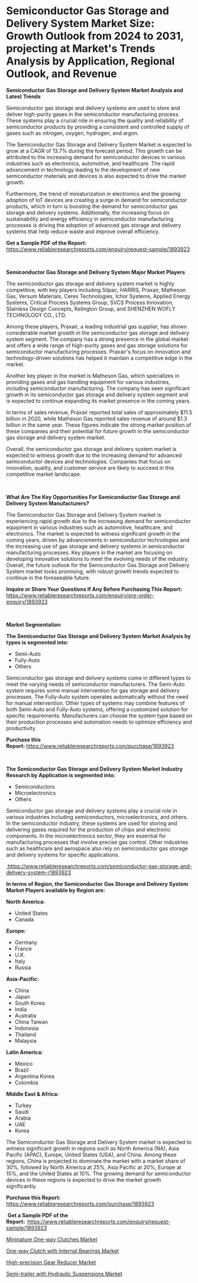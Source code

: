 <p><h1>Semiconductor Gas Storage and Delivery System Market Size: Growth Outlook from 2024 to 2031, projecting at Market's Trends Analysis by Application, Regional Outlook, and Revenue</h1></p><p><strong>Semiconductor Gas Storage and Delivery System Market Analysis and Latest Trends</strong></p>
<p><p>Semiconductor gas storage and delivery systems are used to store and deliver high-purity gases in the semiconductor manufacturing process. These systems play a crucial role in ensuring the quality and reliability of semiconductor products by providing a consistent and controlled supply of gases such as nitrogen, oxygen, hydrogen, and argon.</p><p>The Semiconductor Gas Storage and Delivery System Market is expected to grow at a CAGR of 13.7% during the forecast period. This growth can be attributed to the increasing demand for semiconductor devices in various industries such as electronics, automotive, and healthcare. The rapid advancement in technology leading to the development of new semiconductor materials and devices is also expected to drive the market growth.</p><p>Furthermore, the trend of miniaturization in electronics and the growing adoption of IoT devices are creating a surge in demand for semiconductor products, which in turn is boosting the demand for semiconductor gas storage and delivery systems. Additionally, the increasing focus on sustainability and energy efficiency in semiconductor manufacturing processes is driving the adoption of advanced gas storage and delivery systems that help reduce waste and improve overall efficiency.</p></p>
<p><strong>Get a Sample PDF of the Report:&nbsp;</strong> <a href="https://www.reliableresearchreports.com/enquiry/request-sample/1893923">https://www.reliableresearchreports.com/enquiry/request-sample/1893923</a></p>
<p>&nbsp;</p>
<p><strong>Semiconductor Gas Storage and Delivery System Major Market Players</strong></p>
<p><p>The semiconductor gas storage and delivery system market is highly competitive, with key players including Silpac, HARRIS, Praxair, Matheson Gas, Versum Materials, Ceres Technologies, Ichor Systems, Applied Energy Systems, Critical Process Systems Group, SVCS Process Innovation, Stainless Design Concepts, Kelington Group, and SHENZHEN WOFLY TECHNOLOGY CO., LTD.</p><p>Among these players, Praxair, a leading industrial gas supplier, has shown considerable market growth in the semiconductor gas storage and delivery system segment. The company has a strong presence in the global market and offers a wide range of high-purity gases and gas storage solutions for semiconductor manufacturing processes. Praxair's focus on innovation and technology-driven solutions has helped it maintain a competitive edge in the market.</p><p>Another key player in the market is Matheson Gas, which specializes in providing gases and gas handling equipment for various industries, including semiconductor manufacturing. The company has seen significant growth in its semiconductor gas storage and delivery system segment and is expected to continue expanding its market presence in the coming years.</p><p>In terms of sales revenue, Praxair reported total sales of approximately $11.5 billion in 2020, while Matheson Gas reported sales revenue of around $1.3 billion in the same year. These figures indicate the strong market position of these companies and their potential for future growth in the semiconductor gas storage and delivery system market.</p><p>Overall, the semiconductor gas storage and delivery system market is expected to witness growth due to the increasing demand for advanced semiconductor devices and technologies. Companies that focus on innovation, quality, and customer service are likely to succeed in this competitive market landscape.</p></p>
<p>&nbsp;</p>
<p><strong>What Are The Key Opportunities For Semiconductor Gas Storage and Delivery System Manufacturers?</strong></p>
<p><p>The Semiconductor Gas Storage and Delivery System market is experiencing rapid growth due to the increasing demand for semiconductor equipment in various industries such as automotive, healthcare, and electronics. The market is expected to witness significant growth in the coming years, driven by advancements in semiconductor technologies and the increasing use of gas storage and delivery systems in semiconductor manufacturing processes. Key players in the market are focusing on developing innovative solutions to meet the evolving needs of the industry. Overall, the future outlook for the Semiconductor Gas Storage and Delivery System market looks promising, with robust growth trends expected to continue in the foreseeable future.</p></p>
<p><strong>Inquire or Share Your Questions If Any Before Purchasing This Report:</strong> <a href="https://www.reliableresearchreports.com/enquiry/pre-order-enquiry/1893923">https://www.reliableresearchreports.com/enquiry/pre-order-enquiry/1893923</a></p>
<p>&nbsp;</p>
<p><strong>Market Segmentation</strong></p>
<p><strong>The Semiconductor Gas Storage and Delivery System Market Analysis by types is segmented into:</strong></p>
<p><ul><li>Semi-Auto</li><li>Fully-Auto</li><li>Others</li></ul></p>
<p><p>Semiconductor gas storage and delivery systems come in different types to meet the varying needs of semiconductor manufacturers. The Semi-Auto system requires some manual intervention for gas storage and delivery processes. The Fully-Auto system operates automatically without the need for manual intervention. Other types of systems may combine features of both Semi-Auto and Fully-Auto systems, offering a customized solution for specific requirements. Manufacturers can choose the system type based on their production processes and automation needs to optimize efficiency and productivity.</p></p>
<p><strong>Purchase this Report:&nbsp;</strong><a href="https://www.reliableresearchreports.com/purchase/1893923">https://www.reliableresearchreports.com/purchase/1893923</a></p>
<p>&nbsp;</p>
<p><strong>The Semiconductor Gas Storage and Delivery System Market Industry Research by Application is segmented into:</strong></p>
<p><ul><li>Semiconductors</li><li>Microelectronics</li><li>Others</li></ul></p>
<p><p>Semiconductor gas storage and delivery systems play a crucial role in various industries including semiconductors, microelectronics, and others. In the semiconductor industry, these systems are used for storing and delivering gases required for the production of chips and electronic components. In the microelectronics sector, they are essential for manufacturing processes that involve precise gas control. Other industries such as healthcare and aerospace also rely on semiconductor gas storage and delivery systems for specific applications.</p></p>
<p><a href="https://www.reliableresearchreports.com/semiconductor-gas-storage-and-delivery-system-r1893923">&nbsp;https://www.reliableresearchreports.com/semiconductor-gas-storage-and-delivery-system-r1893923</a></p>
<p><strong>In terms of Region, the Semiconductor Gas Storage and Delivery System Market Players available by Region are:</strong></p>
<p>
    <p> <strong> North America: </strong>
        <ul>
            <li>United States</li>
            <li>Canada</li>
        </ul>
        </p> 
    <p> <strong> Europe: </strong>
        <ul>
            <li>Germany</li>
            <li>France</li>
            <li>U.K.</li>
            <li>Italy</li>
            <li>Russia</li>
        </ul>
        </p> 
    <p> <strong> Asia-Pacific: </strong>
        <ul>
            <li>China</li>
            <li>Japan</li>
            <li>South Korea</li>
            <li>India</li>
            <li>Australia</li>
            <li>China Taiwan</li>
            <li>Indonesia</li>
            <li>Thailand</li>
            <li>Malaysia</li>
        </ul>
        </p> 
    <p> <strong> Latin America: </strong>
        <ul>
            <li>Mexico</li>
            <li>Brazil</li>
            <li>Argentina Korea</li>
            <li>Colombia</li>
        </ul>
        </p> 
    <p> <strong> Middle East & Africa: </strong>
        <ul>
            <li>Turkey</li>
            <li>Saudi</li>
            <li>Arabia</li>
            <li>UAE</li>
            <li>Korea</li>
        </ul>
    </p>
    </p>
<p><p>The Semiconductor Gas Storage and Delivery System market is expected to witness significant growth in regions such as North America (NA), Asia Pacific (APAC), Europe, United States (USA), and China. Among these regions, China is projected to dominate the market with a market share of 30%, followed by North America at 25%, Asia Pacific at 20%, Europe at 15%, and the United States at 10%. The growing demand for semiconductor devices in these regions is expected to drive the market growth significantly.</p></p>
<p><strong>Purchase this Report: </strong><a href="https://www.reliableresearchreports.com/purchase/1893923">https://www.reliableresearchreports.com/purchase/1893923</a></p>
<p>&nbsp;<strong>Get a Sample PDF of the Report:&nbsp;&nbsp;</strong><a href="https://www.reliableresearchreports.com/enquiry/request-sample/1893923">https://www.reliableresearchreports.com/enquiry/request-sample/1893923</a></p>
<p><strong></strong></p>
<p><p><a href="https://github.com/sydneyHaley871/Market-Research-Report-List-1/blob/main/mininature-one-way-clutches-market.md">Mininature One-way Clutches Market</a></p><p><a href="https://github.com/widyafarer/Market-Research-Report-List-1/blob/main/one-way-clutch-with-internal-bearings-market.md">One-way Clutch with Internal Bearings Market</a></p><p><a href="https://github.com/graysonwolfe1913/Market-Research-Report-List-1/blob/main/high-precision-gear-reducer-market.md">High-precision Gear Reducer Market</a></p><p><a href="https://github.com/seamusocallaghan/Market-Research-Report-List-1/blob/main/semi-trailer-with-hydraulic-suspensions-market.md">Semi-trailer with Hydraulic Suspensions Market</a></p></p>